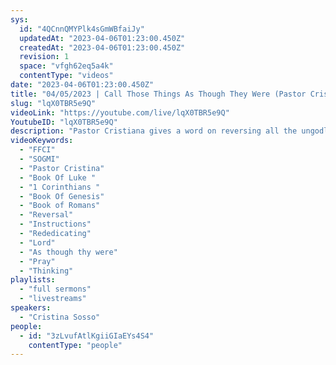 ```yaml
---
sys:
  id: "4QCnnQMYPlk4sGmWBfaiJy"
  updatedAt: "2023-04-06T01:23:00.450Z"
  createdAt: "2023-04-06T01:23:00.450Z"
  revision: 1
  space: "vfgh62eq5a4k"
  contentType: "videos"
date: "2023-04-06T01:23:00.450Z"
title: "04/05/2023 | Call Those Things As Though They Were (Pastor Cristina Sosso)"
slug: "lqX0TBR5e9Q"
videoLink: "https://youtube.com/live/lqX0TBR5e9Q"
YoutubeID: "lqX0TBR5e9Q"
description: "Pastor Cristiana gives a word on reversing all the ungodly word that have been spoken, as well as the things the world has corrupted. We are instructed to call all those things as though they were. It is a time of reversal, a time of undoing, a time of rededicating ourselves to the Lord. We have also been instructed to watch our mouths, too many times we speak without thinking or bringing it to the Lord, we are sinning if we continue to do so. Keep in mind that we no longer should make decisions, then pray about it, it should be the opposite. As we are moving forward it is important that we do not prophesy under our own understanding, always go to the Father first. When we see the ugly of the world and its people we should not look to them with distain, but pray for them instead. We are a light in this darkness. This sermon was released at Freedom Fellowship Church International on April 5, 2023 by Pastor Cristina Sosso."
videoKeywords:
  - "FFCI"
  - "SOGMI"
  - "Pastor Cristina"
  - "Book Of Luke "
  - "1 Corinthians "
  - "Book Of Genesis"
  - "Book of Romans"
  - "Reversal"
  - "Instructions"
  - "Rededicating"
  - "Lord"
  - "As though thy were"
  - "Pray"
  - "Thinking"
playlists:
  - "full sermons"
  - "livestreams"
speakers:
  - "Cristina Sosso"
people:
  - id: "3zLvufAtlKgiiGIaEYs4S4"
    contentType: "people"
---
```

